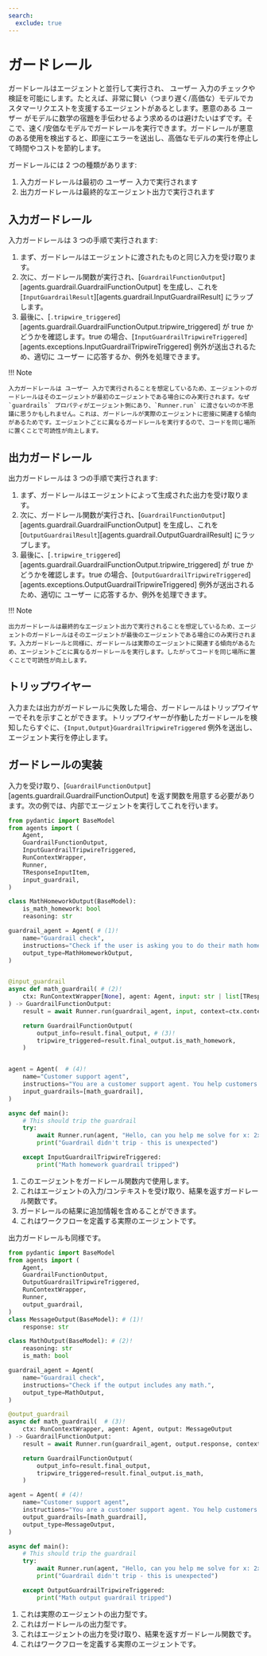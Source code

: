 ```yaml
---
search:
  exclude: true
---
```

# ガードレール

ガードレールはエージェントと並行して実行され、 ユーザー 入力のチェックや検証を可能にします。たとえば、非常に賢い（つまり遅く/高価な）モデルでカスタマーリクエストを支援するエージェントがあるとします。悪意のある ユーザー がモデルに数学の宿題を手伝わせるよう求めるのは避けたいはずです。そこで、速く/安価なモデルでガードレールを実行できます。ガードレールが悪意のある使用を検出すると、即座にエラーを送出し、高価なモデルの実行を停止して時間やコストを節約します。

ガードレールには 2 つの種類があります:

1. 入力ガードレールは最初の ユーザー 入力で実行されます
2. 出力ガードレールは最終的なエージェント出力で実行されます

## 入力ガードレール

入力ガードレールは 3 つの手順で実行されます:

1. まず、ガードレールはエージェントに渡されたものと同じ入力を受け取ります。
2. 次に、ガードレール関数が実行され、[`GuardrailFunctionOutput`][agents.guardrail.GuardrailFunctionOutput] を生成し、これを [`InputGuardrailResult`][agents.guardrail.InputGuardrailResult] にラップします。
3. 最後に、[`.tripwire_triggered`][agents.guardrail.GuardrailFunctionOutput.tripwire_triggered] が true かどうかを確認します。true の場合、[`InputGuardrailTripwireTriggered`][agents.exceptions.InputGuardrailTripwireTriggered] 例外が送出されるため、適切に ユーザー に応答するか、例外を処理できます。

!!! Note

    入力ガードレールは ユーザー 入力で実行されることを想定しているため、エージェントのガードレールはそのエージェントが最初のエージェントである場合にのみ実行されます。なぜ `guardrails` プロパティがエージェント側にあり、`Runner.run` に渡さないのか不思議に思うかもしれません。これは、ガードレールが実際のエージェントに密接に関連する傾向があるためです。エージェントごとに異なるガードレールを実行するので、コードを同じ場所に置くことで可読性が向上します。

## 出力ガードレール

出力ガードレールは 3 つの手順で実行されます:

1. まず、ガードレールはエージェントによって生成された出力を受け取ります。
2. 次に、ガードレール関数が実行され、[`GuardrailFunctionOutput`][agents.guardrail.GuardrailFunctionOutput] を生成し、これを [`OutputGuardrailResult`][agents.guardrail.OutputGuardrailResult] にラップします。
3. 最後に、[`.tripwire_triggered`][agents.guardrail.GuardrailFunctionOutput.tripwire_triggered] が true かどうかを確認します。true の場合、[`OutputGuardrailTripwireTriggered`][agents.exceptions.OutputGuardrailTripwireTriggered] 例外が送出されるため、適切に ユーザー に応答するか、例外を処理できます。

!!! Note

    出力ガードレールは最終的なエージェント出力で実行されることを想定しているため、エージェントのガードレールはそのエージェントが最後のエージェントである場合にのみ実行されます。入力ガードレールと同様に、ガードレールは実際のエージェントに関連する傾向があるため、エージェントごとに異なるガードレールを実行します。したがってコードを同じ場所に置くことで可読性が向上します。

## トリップワイヤー

入力または出力がガードレールに失敗した場合、ガードレールはトリップワイヤーでそれを示すことができます。トリップワイヤーが作動したガードレールを検知したらすぐに、`{Input,Output}GuardrailTripwireTriggered` 例外を送出し、エージェント実行を停止します。

## ガードレールの実装

入力を受け取り、[`GuardrailFunctionOutput`][agents.guardrail.GuardrailFunctionOutput] を返す関数を用意する必要があります。次の例では、内部でエージェントを実行してこれを行います。

```python
from pydantic import BaseModel
from agents import (
    Agent,
    GuardrailFunctionOutput,
    InputGuardrailTripwireTriggered,
    RunContextWrapper,
    Runner,
    TResponseInputItem,
    input_guardrail,
)

class MathHomeworkOutput(BaseModel):
    is_math_homework: bool
    reasoning: str

guardrail_agent = Agent( # (1)!
    name="Guardrail check",
    instructions="Check if the user is asking you to do their math homework.",
    output_type=MathHomeworkOutput,
)


@input_guardrail
async def math_guardrail( # (2)!
    ctx: RunContextWrapper[None], agent: Agent, input: str | list[TResponseInputItem]
) -> GuardrailFunctionOutput:
    result = await Runner.run(guardrail_agent, input, context=ctx.context)

    return GuardrailFunctionOutput(
        output_info=result.final_output, # (3)!
        tripwire_triggered=result.final_output.is_math_homework,
    )


agent = Agent(  # (4)!
    name="Customer support agent",
    instructions="You are a customer support agent. You help customers with their questions.",
    input_guardrails=[math_guardrail],
)

async def main():
    # This should trip the guardrail
    try:
        await Runner.run(agent, "Hello, can you help me solve for x: 2x + 3 = 11?")
        print("Guardrail didn't trip - this is unexpected")

    except InputGuardrailTripwireTriggered:
        print("Math homework guardrail tripped")
```

1. このエージェントをガードレール関数内で使用します。
2. これはエージェントの入力/コンテキストを受け取り、結果を返すガードレール関数です。
3. ガードレールの結果に追加情報を含めることができます。
4. これはワークフローを定義する実際のエージェントです。

出力ガードレールも同様です。

```python
from pydantic import BaseModel
from agents import (
    Agent,
    GuardrailFunctionOutput,
    OutputGuardrailTripwireTriggered,
    RunContextWrapper,
    Runner,
    output_guardrail,
)
class MessageOutput(BaseModel): # (1)!
    response: str

class MathOutput(BaseModel): # (2)!
    reasoning: str
    is_math: bool

guardrail_agent = Agent(
    name="Guardrail check",
    instructions="Check if the output includes any math.",
    output_type=MathOutput,
)

@output_guardrail
async def math_guardrail(  # (3)!
    ctx: RunContextWrapper, agent: Agent, output: MessageOutput
) -> GuardrailFunctionOutput:
    result = await Runner.run(guardrail_agent, output.response, context=ctx.context)

    return GuardrailFunctionOutput(
        output_info=result.final_output,
        tripwire_triggered=result.final_output.is_math,
    )

agent = Agent( # (4)!
    name="Customer support agent",
    instructions="You are a customer support agent. You help customers with their questions.",
    output_guardrails=[math_guardrail],
    output_type=MessageOutput,
)

async def main():
    # This should trip the guardrail
    try:
        await Runner.run(agent, "Hello, can you help me solve for x: 2x + 3 = 11?")
        print("Guardrail didn't trip - this is unexpected")

    except OutputGuardrailTripwireTriggered:
        print("Math output guardrail tripped")
```

1. これは実際のエージェントの出力型です。
2. これはガードレールの出力型です。
3. これはエージェントの出力を受け取り、結果を返すガードレール関数です。
4. これはワークフローを定義する実際のエージェントです。